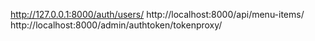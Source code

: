 http://127.0.0.1:8000/auth/users/
http://localhost:8000/api/menu-items/
http://localhost:8000/admin/authtoken/tokenproxy/
